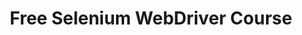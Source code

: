---
layout: page
title: Free Selenium WebDriver Course
permalink: /selenium/course/index.html
description: "My free Selenium WebDriver course, currently available in Java"
signoff: true
redirect_to:
  - https://automationintesting.com/selenium/course/index.html
---